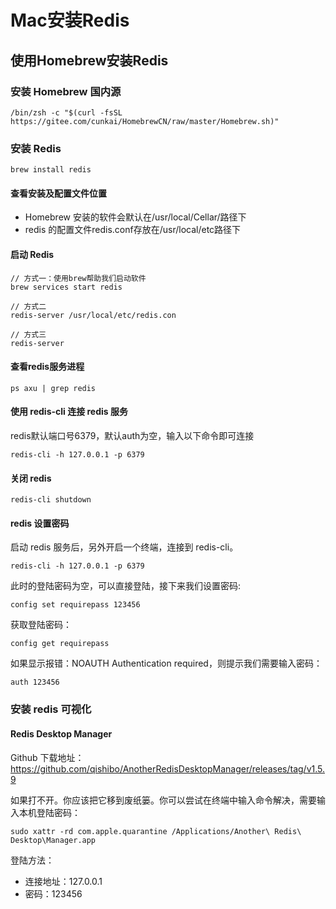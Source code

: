# Mac安装Redis

## 使用Homebrew安装Redis

### 安装 Homebrew 国内源
```
/bin/zsh -c "$(curl -fsSL https://gitee.com/cunkai/HomebrewCN/raw/master/Homebrew.sh)"
```

### 安装 Redis
```
brew install redis
```

#### 查看安装及配置文件位置

- Homebrew 安装的软件会默认在/usr/local/Cellar/路径下
- redis 的配置文件redis.conf存放在/usr/local/etc路径下

#### 启动 Redis
```
// 方式一：使用brew帮助我们启动软件
brew services start redis

// 方式二
redis-server /usr/local/etc/redis.con

// 方式三
redis-server
```

#### 查看redis服务进程
```
ps axu | grep redis
```

#### 使用 redis-cli 连接 redis 服务
redis默认端口号6379，默认auth为空，输入以下命令即可连接
```
redis-cli -h 127.0.0.1 -p 6379
```

#### 关闭 redis
```
redis-cli shutdown
```

#### redis 设置密码
启动 redis 服务后，另外开启一个终端，连接到 redis-cli。
```
redis-cli -h 127.0.0.1 -p 6379
```

此时的登陆密码为空，可以直接登陆，接下来我们设置密码:
```
config set requirepass 123456
```

获取登陆密码：
```
config get requirepass
```

如果显示报错：NOAUTH Authentication required，则提示我们需要输入密码：
```
auth 123456
```

### 安装 redis 可视化
#### Redis Desktop Manager
Github 下载地址：https://github.com/qishibo/AnotherRedisDesktopManager/releases/tag/v1.5.9

如果打不开。你应该把它移到废纸篓。你可以尝试在终端中输入命令解决，需要输入本机登陆密码：
```
sudo xattr -rd com.apple.quarantine /Applications/Another\ Redis\ Desktop\Manager.app
```

登陆方法：
- 连接地址：127.0.0.1
- 密码：123456